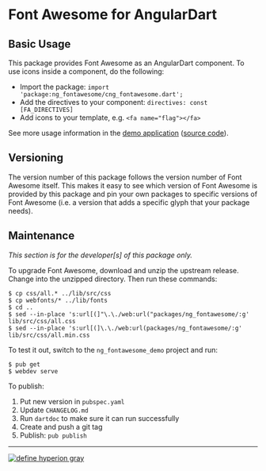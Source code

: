 # Font Awesome for AngularDart

## Basic Usage

This package provides Font Awesome as an AngularDart component. To use icons
inside a component, do the following:

* Import the package: `import 'package:ng_fontawesome/cng_fontawesome.dart';`
* Add the directives to your component: `directives: const [FA_DIRECTIVES]`
* Add icons to your template, e.g. `<fa name="flag"></fa>`

See more usage information in the [demo
application](https://hyperiongray.github.io/ng_fontawesome_demo/) ([source 
code](https://github.com/hyperiongray/ng_fontawesome_demo)).

## Versioning

The version number of this package follows the version number of Font Awesome
itself. This makes it easy to see which version of Font Awesome is provided by
this package and pin your own packages to specific versions of Font Awesome
(i.e. a version that adds a specific glyph that your package needs).

## Maintenance

_This section is for the developer[s] of this package only._

To upgrade Font Awesome, download and unzip the upstream release. Change into
the unzipped directory. Then run these commands:

    $ cp css/all.* ../lib/src/css
    $ cp webfonts/* ../lib/fonts
    $ cd ..
    $ sed --in-place 's:url[(]"\.\./web:url("packages/ng_fontawesome/:g' lib/src/css/all.css
    $ sed --in-place 's:url[(]\.\./web:url(packages/ng_fontawesome/:g' lib/src/css/all.min.css

To test it out, switch to the `ng_fontawesome_demo` project and run:

    $ pub get
    $ webdev serve

To publish:

1. Put new version in `pubspec.yaml`
2. Update `CHANGELOG.md`
3. Run `dartdoc` to make sure it can run successfully
4. Create and push a git tag
5. Publish: `pub publish`

---

[![define hyperion gray](https://hyperiongray.s3.amazonaws.com/define-hg.svg)](https://www.hyperiongray.com/?pk_campaign=github&pk_kwd=ng_fontawesome "Hyperion Gray")
